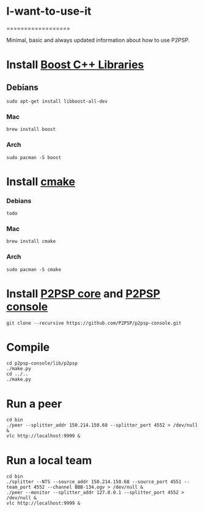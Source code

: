 # I-want-to-use-it
==================

Minimal, basic and always updated information about how to use P2PSP.

# Install [Boost C++ Libraries](http://www.boost.org)

## Debians

```
sudo apt-get install libboost-all-dev
```

### Mac

```
brew install boost
```

### Arch

```
sudo pacman -S boost
```

# Install [cmake](https://cmake.org)

### Debians

```
todo
```

### Mac

```
brew install cmake
```

### Arch

```
sudo pacman -S cmake
```

# Install [P2PSP core](https://github.com/P2PSP/core.git) and [P2PSP console](https://github.com/P2PSP/p2psp-console.git)

```
git clone --recursive https://github.com/P2PSP/p2psp-console.git
```

# Compile

```
cd p2psp-console/lib/p2psp
./make.py
cd ../..
./make.py
```

# Run a peer

```
cd bin
./peer --splitter_addr 150.214.150.68 --splitter_port 4552 > /dev/null &
vlc http://localhost:9999 &
```

# Run a local team

```
cd bin
./splitter --NTS --source_addr 150.214.150.68 --source_port 4551 --team_port 4552 --channel BBB-134.ogv > /dev/null &
./peer --monitor --splitter_addr 127.0.0.1 --splitter_port 4552 > /dev/null &
vlc http://localhost:9999 &
```
